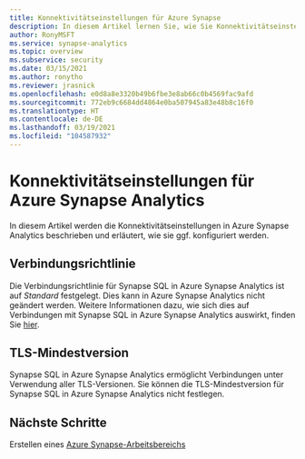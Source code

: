 ```yaml
---
title: Konnektivitätseinstellungen für Azure Synapse
description: In diesem Artikel lernen Sie, wie Sie Konnektivitätseinstellungen in Azure Synapse Analytics konfigurieren.
author: RonyMSFT
ms.service: synapse-analytics
ms.topic: overview
ms.subservice: security
ms.date: 03/15/2021
ms.author: ronytho
ms.reviewer: jrasnick
ms.openlocfilehash: e0d8a8e3320b49b6fbe3e8ab66c0b4569fac9afd
ms.sourcegitcommit: 772eb9c6684dd4864e0ba507945a83e48b8c16f0
ms.translationtype: HT
ms.contentlocale: de-DE
ms.lasthandoff: 03/19/2021
ms.locfileid: "104587932"
---
```

# <a name="azure-synapse-analytics-connectivity-settings"></a>Konnektivitätseinstellungen für Azure Synapse Analytics

In diesem Artikel werden die Konnektivitätseinstellungen in Azure Synapse Analytics beschrieben und erläutert, wie sie ggf. konfiguriert werden.


## <a name="connection-policy"></a>Verbindungsrichtlinie
Die Verbindungsrichtlinie für Synapse SQL in Azure Synapse Analytics ist auf *Standard* festgelegt. Dies kann in Azure Synapse Analytics nicht geändert werden. Weitere Informationen dazu, wie sich dies auf Verbindungen mit Synapse SQL in Azure Synapse Analytics auswirkt, finden Sie [hier](../../azure-sql/database/connectivity-architecture.md#connection-policy). 

## <a name="minimal-tls-version"></a>TLS-Mindestversion
Synapse SQL in Azure Synapse Analytics ermöglicht Verbindungen unter Verwendung aller TLS-Versionen. Sie können die TLS-Mindestversion für Synapse SQL in Azure Synapse Analytics nicht festlegen.

## <a name="next-steps"></a>Nächste Schritte

Erstellen eines [Azure Synapse-Arbeitsbereichs](./synapse-workspace-ip-firewall.md)